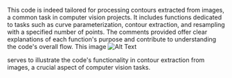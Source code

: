 This code is indeed tailored for processing contours extracted from images, a common task in computer vision projects. 
It includes functions dedicated to tasks such as curve parameterization, contour extraction, and resampling with a specified number of points. 
The comments provided offer clear explanations of each function's purpose and contribute to understanding the code's overall flow.
This image ![Alt Text](url_of_your_image)

 serves to illustrate the code's functionality in contour extraction from images, a crucial aspect of computer vision tasks.
